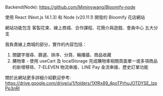 Backend(Node): https://github.com/Miminywang/Bloomify-node

使用 React (Next.js 14.1.3) 和 Node (v20.11.1) 開發的 Bloomify 花店網站

網站功能包含 客製花束、線上商城、合作課程、花簡介與遊戲、會員中心 五大分支

我負責線上商城的部分，實作的內容包括：
1. 關鍵字搜尋、篩選、排序、分頁、輪播牆、商品收藏
2. 購物車 - 使用 useCart 及 localStorage 完成購物車相關頁面單一或多項商品的新增移除、7-ELEVEN 物流串接、LINE Pay 金流串接、歷史訂單功能

關於此網站更多詳細介紹歡迎參考: https://drive.google.com/drive/u/1/folders/1XfRx89_4poTPrhuJOTDYSE_lzpPp3nRI
